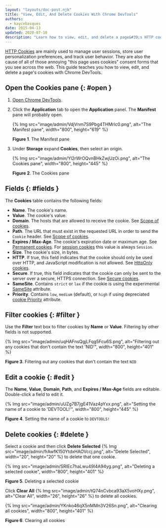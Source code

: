 ```yaml
---
layout: "layouts/doc-post.njk"
title: "View, Edit, And Delete Cookies With Chrome DevTools"
authors:
  - kaycebasques
date: 2015-04-13
updated: 2020-07-10
description: "Learn how to view, edit, and delete a page&#39;s HTTP cookies using Chrome DevTools."
---
```


[HTTP Cookies][1] are mainly used to manage user sessions, store user personalization preferences,
and track user behavior. They are also the cause of all of those annoying "this page uses cookies"
consent forms that you see across the web. This guide teaches you how to view, edit, and delete a
page's cookies with Chrome DevTools.

## Open the Cookies pane {: #open }

1.  [Open Chrome DevTools][2].
2.  Click the **Application** tab to open the **Application** panel. The **Manifest** pane will
    probably open.

    {% Img src="image/admin/VdjVnm7S9Pbg4THMrlc0.png", alt="The Manifest pane", width="800", height="619" %}

    **Figure 1**. The Manifest pane

3.  Under **Storage** expand **Cookies**, then select an origin.

    {% Img src="image/admin/Yl2rWrOQvnBHkZwjUzOi.png", alt="The Cookies pane", width="800", height="445" %}

    **Figure 2**. The Cookies pane

## Fields {: #fields }

The **Cookies** table contains the following fields:

- **Name**. The cookie's name.
- **Value**. The cookie's value.
- **Domain**. The hosts that are allowed to receive the cookie. See [Scope of cookies][3].
- **Path**. The URL that must exist in the requested URL in order to send the `Cookie` header. See
  [Scope of cookies][4].
- **Expires / Max-Age**. The cookie's expiration date or maximum age. See [Permanent cookies][5].
  For [session cookies][6] this value is always `Session`.
- **Size**. The cookie's size, in bytes.
- **HTTP**. If true, this field indicates that the cookie should only be used over HTTP, and
  JavaScript modification is not allowed. See [HttpOnly cookies][7].
- **Secure**. If true, this field indicates that the cookie can only be sent to the server over a
  secure, HTTPS connection. See [Secure cookies][8].
- **SameSite**. Contains `strict` or `lax` if the cookie is using the experimental [SameSite][9]
  attribute.
- **Priority**. Contains `low`, `medium` (default), or `high` if using depreciated [cookie
  Priority][10] attribute.

## Filter cookies {: #filter }

Use the **Filter** text box to filter cookies by **Name** or **Value**. Filtering by other fields is
not supported.

{% Img src="image/admin/uqHAFnsQgjLFqg5Fcu6S.png", alt="Filtering out any cookies that don't contain the text 'NID'", width="800", height="401" %}

**Figure 3**. Filtering out any cookies that don't contain the text `NID`

## Edit a cookie {: #edit }

The **Name**, **Value**, **Domain**, **Path**, and **Expires / Max-Age** fields are editable.
Double-click a field to edit it.

{% Img src="image/admin/uUZg7B7jgE41Vaz4pYxx.png", alt="Setting the name of a cookie to 'DEVTOOL!'", width="800", height="445" %}

**Figure 4**. Setting the name of a cookie to `DEVTOOLS!`

## Delete cookies {: #delete }

Select a cookie and then click **Delete Selected**
{% Img src="image/admin/frAwfK150YtdxHAOVccj.png", alt="Delete Selected", width="20", height="20" %} to delete that one cookie.

{% Img src="image/admin/SRIEc7haLwu49I4A94yg.png", alt="Deleting a selected cookie", width="800", height="401" %}

**Figure 5**. Deleting a selected cookie

Click **Clear All** {% Img src="image/admin/tQ74nCvbca93aX5voHXy.png", alt="Clear All", width="26", height="26" %} to delete all
cookies.

{% Img src="image/admin/YKnko46qX5nMMn3V26Sn.png", alt="Clearing all cookies", width="800", height="401" %}

**Figure 6**. Clearing all cookies

[1]: https://developer.mozilla.org/en-US/docs/Web/HTTP/Cookies
[2]: /web/tools/chrome-devtools/open
[3]: https://developer.mozilla.org/en-US/docs/Web/HTTP/Cookies#Scope_of_cookies
[4]: https://developer.mozilla.org/en-US/docs/Web/HTTP/Cookies#Scope_of_cookies
[5]: https://developer.mozilla.org/en-US/docs/Web/HTTP/Cookies#Permanent_cookies
[6]: https://developer.mozilla.org/en-US/docs/Web/HTTP/Cookies#Session_cookies
[7]: https://developer.mozilla.org/en-US/docs/Web/HTTP/Cookies#Secure_and_HttpOnly_cookies
[8]: https://developer.mozilla.org/en-US/docs/Web/HTTP/Cookies#Secure_and_HttpOnly_cookies
[9]: https://developer.mozilla.org/en-US/docs/Web/HTTP/Cookies#SameSite_cookies
[10]: https://bugs.chromium.org/p/chromium/issues/detail?id=232693
